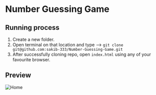 # Number Guessing Game

## Running process

1. Create a new folder.
2. Open terminal on that location and type --> `git clone git@github.com:sakib-333/Number-Guessing-Game.git`
3. After successfully cloning repo, open `index.html` using any of your favourite browser.

## Preview

![Home](https://i.imgur.com/tNBgP3d.png)
